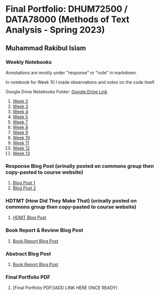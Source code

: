 # Final Portfolio: DHUM72500 / DATA78000 (Methods of Text Analysis - Spring 2023)

## Muhammad Rakibul Islam

### Weekly Notebooks

Annotations are mostly under "response" or "note" in markdown.

In notebook for Week 10 I made observations and notes on the code itself.

Google Drive Notebooks Folder: [Google Drive Link](https://drive.google.com/drive/folders/1Zwd9CbQGXxqXSrj_BLxAVSwQv31TZo7B?usp=share_link)

1. [Week 2](https://colab.research.google.com/drive/1opswjhuAtm4OlbXXLyDOTlQYLJ9u8yma?usp=share_link)
2. [Week 3](https://colab.research.google.com/drive/1rK5MVxFhjsrEXqaJqumTeHPgvzKNBey5?usp=share_link)
3. [Week 4](https://colab.research.google.com/drive/1zb3FthtRkoNQjNlJcFeT_o9hKqzRllIj?usp=share_link)
4. [Week 5](https://colab.research.google.com/drive/1yPKiJSSKZyQOwt3cE7cQZgfV3Ua0_Nlw?usp=share_link)
6. [Week 7](https://colab.research.google.com/drive/16xRG8CX-XoGMAwSiZvaC_dR_wu3aQTtw?usp=share_link)
7. [Week 8](https://colab.research.google.com/drive/1jED0_Sln5c7ATfYCWBvKEF32D_sL5qr_?usp=share_link)
8. [Week 9](https://colab.research.google.com/drive/1DK6XQOXbJeBBybQI2TNuLlB2g5-hzwNl?usp=share_link)
9. [Week 10](https://colab.research.google.com/drive/1EDdWU9hY7JV3Sp9N12pSSzMbvLiBHwS8?usp=share_link)
10. [Week 11](https://colab.research.google.com/drive/1TIRxfYhGbviT2GFt65f85p6_uTWXNV0h?usp=share_link)
11. [Week 12](https://colab.research.google.com/drive/1uLMelP2Kil8zEvV6vIFr-at-sX7VPPQN?usp=share_link)
12. [Week 13](https://colab.research.google.com/drive/1fnehUiy73wtYIgIoon11AbHclHs2wENd?usp=share_link)

### Response Blog Post (orinally posted on commons group then copy-pasted to course website)

1. [Blog Post 1](https://femethods2023.commons.gc.cuny.edu/response-blog-post-week-8/)
2. [Blog Post 2](https://femethods2023.commons.gc.cuny.edu/response-blog-post-week-9/)

### HDTMT (How Did They Make That) (orinally posted on commons group then copy-pasted to course website)

1. [HDMT Blog Post](https://femethods2023.commons.gc.cuny.edu/hdtmt-text-mining-oral-histories-in-historical-archaeology/)

### Book Report & Review Blog Post

1. [Book Report Blog Post](https://femethods2023.commons.gc.cuny.edu/book-review-raw-data-is-an-oxymoron/)

### Abstract Blog Post

1. [Book Report Blog Post](https://femethods2023.commons.gc.cuny.edu/abstract-for-roundtable-3/)

### Final Portfolio PDF

1. [Final Portfolio PDF](ADD LINK HERE ONCE READY)

